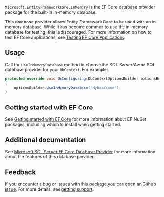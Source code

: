 `Microsoft.EntityFrameworkCore.InMemory` is the EF Core database provider package for the built-in in-memory database.

This database provider allows Entity Framework Core to be used with an in-memory database. While it has become common to use the in-memory database for testing, this is discouraged. For more information on how to test EF Core applications, see [Testing EF Core Applications](https://learn.microsoft.com/ef/core/testing/).

## Usage

Call the `UseInMemoryDatabase` method to choose the SQL Server/Azure SQL database provider for your `DbContext`. For example:

```csharp
protected override void OnConfiguring(DbContextOptionsBuilder optionsBuilder)
{
    optionsBuilder.UseInMemoryDatabase("MyDatabase");
}
```

## Getting started with EF Core

See [Getting started with EF Core](https://learn.microsoft.com/ef/core/get-started/overview/install) for more information about EF NuGet packages, including which to install when getting started.

## Additional documentation

See [Microsoft SQL Server EF Core Database Provider](https://learn.microsoft.com/en-us/ef/core/providers/in-memory/) for more information about the features of this database provider.

## Feedback

If you encounter a bug or issues with this package,you can [open an Github issue](https://github.com/dotnet/efcore/issues/new/choose). For more details, see [getting support](https://github.com/dotnet/efcore/blob/main/.github/SUPPORT.md).